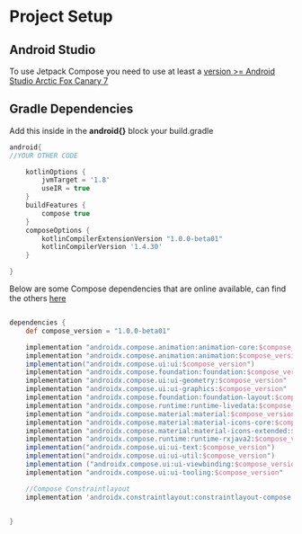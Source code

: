 # Project Setup

## Android Studio
To use Jetpack Compose you need to use at least a [version >= Android Studio Arctic Fox Canary 7](https://developer.android.com/studio/preview)

## Gradle Dependencies

Add this inside in the **android{}** block your build.gradle
```groovy
android{
//YOUR OTHER CODE

    kotlinOptions {
        jvmTarget = '1.8'
        useIR = true
    }
    buildFeatures {
        compose true
    }
    composeOptions {
        kotlinCompilerExtensionVersion "1.0.0-beta01"
        kotlinCompilerVersion '1.4.30'
    }

}
```

Below are some Compose dependencies that are online available, can find the others [here](https://maven.google.com/web/index.html?q=compose#androidx.compose.ui)

```groovy

dependencies {
    def compose_version = "1.0.0-beta01"

    implementation "androidx.compose.animation:animation-core:$compose_version"
    implementation "androidx.compose.animation:animation:$compose_version"
    implementation("androidx.compose.ui:ui:$compose_version")
    implementation "androidx.compose.foundation:foundation:$compose_version"
    implementation "androidx.compose.ui:ui-geometry:$compose_version"
    implementation "androidx.compose.ui:ui-graphics:$compose_version"
    implementation "androidx.compose.foundation:foundation-layout:$compose_version"
    implementation "androidx.compose.runtime:runtime-livedata:$compose_version"
    implementation "androidx.compose.material:material:$compose_version"
    implementation "androidx.compose.material:material-icons-core:$compose_version"
    implementation "androidx.compose.material:material-icons-extended:$compose_version"
    implementation "androidx.compose.runtime:runtime-rxjava2:$compose_version"
    implementation("androidx.compose.ui:ui-text:$compose_version")
    implementation("androidx.compose.ui:ui-util:$compose_version")
    implementation ("androidx.compose.ui:ui-viewbinding:$compose_version")
    implementation "androidx.compose.ui:ui-tooling:$compose_version"

    //Compose Constraintlayout
    implementation 'androidx.constraintlayout:constraintlayout-compose:1.0.0-alpha03'


}

```

